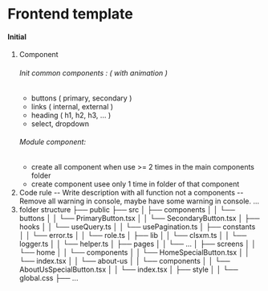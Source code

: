 # Frontend template 
#### Initial
1. Component
    ###### Init common components : ( with animation )
     - buttons ( primary, secondary ) 
     - links ( internal, external )
     - heading ( h1, h2, h3, ... ) 
     - select, dropdown
    ###### Module component: 
    - create all component when use >= 2 times in the main components folder
    - create component usee only 1 time in folder of that component
2. Code rule
    -- Write description with all function not a components
    -- Remove all warning in console, maybe have some warning in console.
    ...
3. folder structure
├── public
├── src
│   ├── components
│   │   └── buttons
│   │       └── PrimaryButton.tsx
│   │       └── SecondaryButton.tsx
│   ├── hooks
│   │   └── useQuery.ts
│   │   └── usePagination.ts
│   ├── constants
│   │   └── error.ts
│   │   └── role.ts
│   ├── lib
│   │   └── clsxm.ts
│   │   └── logger.ts
│   │   └── helper.ts
│   ├── pages
│   │   └── ...
│   ├── screens
│   │   └── home
│   │       └── components
│   │           └── HomeSpecialButton.tsx
│   │       └── index.tsx
│   │   └── about-us
│   │       └── components
│   │           └── AboutUsSpecialButton.tsx
│   │       └── index.tsx
│   ├── style
│   │   └── global.css
├── ...